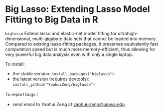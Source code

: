# Big Lasso: Extending Lasso Model Fitting to Big Data in R

`biglasso` Extend lasso and elastic-net model fitting for ultrahigh-dimensional, multi-gigabyte 
data sets that cannot be loaded into memory. Compared to existing lasso-fitting packages, 
it preserves equivalently fast computation speed but is much more memory-efficient, 
thus allowing for very powerful big data analysis even with only a single laptop.

To install:
* the stable version: `install.packages("biglasso")`
* the latest version (requires devtools): `install_github("YaohuiZeng/biglasso")`

To report bugs：
* send email to Yaohui Zeng at <yaohui-zeng@uiowa.edu>
